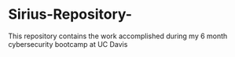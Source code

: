 # Sirius-Repository-
This repository contains the work accomplished during my 6 month cybersecurity bootcamp at UC Davis 
